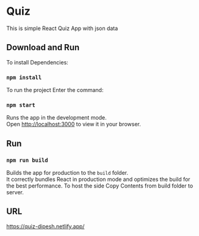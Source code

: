 # Quiz

This is simple React Quiz App with json data

## Download and Run

To install Dependencies:

### `npm install`

To run the project Enter the command:

### `npm start`

Runs the app in the development mode.\
Open [http://localhost:3000](http://localhost:3000) to view it in your browser.

## Run
### `npm run build`

Builds the app for production to the `build` folder.\
It correctly bundles React in production mode and optimizes the build for the best performance.
 To host the side Copy Contents from build folder to server.

## URL
https://quiz-dipesh.netlify.app/